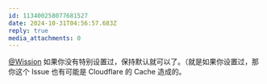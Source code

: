 ```yaml
---
id: 113400258077681527
date: 2024-10-31T04:56:57.683Z
reply: true
media_attachments: 0
---
```


[@Wission](https://md.jeoqm-77.top/@Wission) 如果你没有特别设置过，保持默认就可以了。（就是如果你设置过，那你这个 Issue 也有可能是 Cloudflare 的 Cache 造成的。

